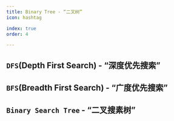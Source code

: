 ```yaml
---
title: Binary Tree - “二叉树”
icon: hashtag

index: true
order: 4

---
```


<!-- more -->

## `DFS`(Depth First Search) - “深度优先搜索”

## `BFS`(Breadth First Search) - “广度优先搜索”


## `Binary Search Tree` - “二叉搜素树”



